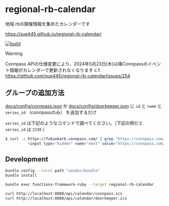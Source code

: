 # regional-rb-calendar
地域.rbの開催情報を集めたカレンダーです

https://sue445.github.io/regional-rb-calendar/

[![build](https://github.com/sue445/regional-rb-calendar/actions/workflows/build.yml/badge.svg)](https://github.com/sue445/regional-rb-calendar/actions/workflows/build.yml)

> [!WARNING]
> Connpass APIの仕様変更により、2024年5月23日(木)以降Connpassのイベント情報がカレンダーで更新されなくなります
> c.f. https://github.com/sue445/regional-rb-calendar/issues/254

## グループの追加方法
[docs/config/connpass.json](docs/config/connpass.json) か [docs/config/doorkeeper.json](docs/config/doorkeeper.json) に `id` と `name` と `series_id` （connpassのみ） を追加するだけ

`series_id` は下記のようなコマンドで調べてください。（下記の例だと `series_id` は `2338` ）

```bash
$ curl -s https://fukuokarb.connpass.com/ | grep "https://connpass.com/series/"
          <input type="hidden" name="next" value="https://connpass.com/series/2538/?gmem=1" />
```

## Development
```bash
bundle config --local path "vendor/bundle"
bundle install

bundle exec functions-framework-ruby --target regional-rb-calendar

curl http://localhost:8080/api/calendar/connpass.ics
curl http://localhost:8080/api/calendar/doorkeeper.ics
```
